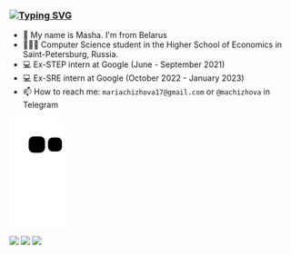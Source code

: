 ### [![Typing SVG](https://readme-typing-svg.herokuapp.com?color=%2336BCF7&lines=Hi+there+👋)](https://git.io/typing-svg)

* 👋 My name is Masha. I'm from Belarus 
* 👨🏻‍💻 Computer Science student in the Higher School of Economics in Saint-Petersburg, Russia.
* :computer: Ex-STEP intern at Google (June - September 2021)
* 💻 Ex-SRE intern at Google (October 2022 - January 2023)
* 📫 How to reach me: `mariachizhova17@gmail.com` or `@machizhova` in Telegram

![Snake animation](https://github.com/MariaChizhova/MariaChizhova/blob/output/github-snake.svg)

![](https://github-profile-summary-cards.vercel.app/api/cards/profile-details?username=MariaChizhova&theme=monokai)
![](https://github-profile-summary-cards.vercel.app/api/cards/repos-per-language?username=MariaChizhova&theme=monokai)
![](https://github-profile-summary-cards.vercel.app/api/cards/stats?username=daniilshat&theme=monokai)


<!--
**MariaChizhova/MariaChizhova** is a ✨ _special_ ✨ repository because its `README.md` (this file) appears on your GitHub profile.

Here are some ideas to get you started:

- 🔭 I’m currently working on ...
- 🌱 I’m currently learning ...
- 👯 I’m looking to collaborate on ...
- 🤔 I’m looking for help with ...
- 💬 Ask me about ...
- 📫 How to reach me: ...
- 😄 Pronouns: ...
- ⚡ Fun fact: ...

![github contribution grid snake animation](https://raw.githubusercontent.com/platane/platane/output/github-contribution-grid-snake.svg)
-->
